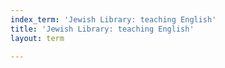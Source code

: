 ```yaml
---
index_term: 'Jewish Library: teaching English'
title: 'Jewish Library: teaching English'
layout: term

---
```

